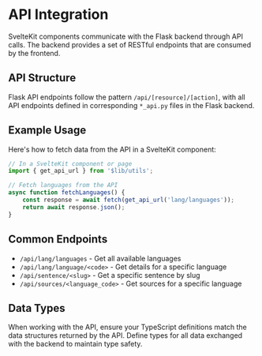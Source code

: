 # API Integration

SvelteKit components communicate with the Flask backend through API calls. The backend provides a set of RESTful endpoints that are consumed by the frontend.

## API Structure

Flask API endpoints follow the pattern `/api/[resource]/[action]`, with all API endpoints defined in corresponding `*_api.py` files in the Flask backend.

## Example Usage

Here's how to fetch data from the API in a SvelteKit component:

```typescript
// In a SvelteKit component or page
import { get_api_url } from '$lib/utils';

// Fetch languages from the API
async function fetchLanguages() {
    const response = await fetch(get_api_url('lang/languages'));
    return await response.json();
}
```

## Common Endpoints

- `/api/lang/languages` - Get all available languages
- `/api/lang/language/<code>` - Get details for a specific language
- `/api/sentence/<slug>` - Get a specific sentence by slug
- `/api/sources/<language_code>` - Get sources for a specific language

## Data Types

When working with the API, ensure your TypeScript definitions match the data structures returned by the API. Define types for all data exchanged with the backend to maintain type safety. 